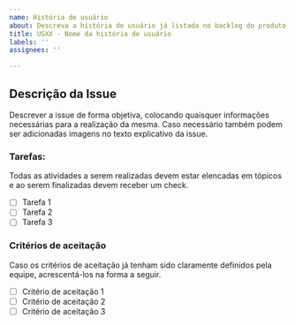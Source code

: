 ```yaml
---
name: História de usuário
about: Descreva a história de usuário já listada no backlog do produto
title: USXX - Nome da história de usuário
labels: ''
assignees: ''

---
```


## Descrição da Issue

Descrever a issue de forma objetiva, colocando quaisquer informações necessárias para a realização da mesma.
Caso necessário também podem ser adicionadas imagens no texto explicativo da issue.

### Tarefas:

Todas as atividades a serem realizadas devem estar elencadas em tópicos e ao serem finalizadas devem receber um check.

- [ ] Tarefa 1
- [ ] Tarefa 2
- [ ] Tarefa 3

### Critérios de aceitação

Caso os critérios de aceitação já tenham sido claramente definidos pela equipe, acrescentá-los na forma a seguir.

- [ ] Critério de aceitação 1
- [ ] Critério de aceitação 2
- [ ] Critério de aceitação 3

<!-- Informações extras para preenchimentos dos campos da issue

## Assignees

A issue deve ser atribuída ao colaborar responsável por resolvê-la, caso já tenha sido definido um

## Labels

A issue deve ser marcada com uma ou mais tags adequadas, para fins de rastreamento do projeto.

## Milestone

A issue deve ser atribuída ao Milestone (sprint) correspondente a sua execução, caso ele exista.

## Project

A issue deve ser adicionada à pipeline correspondente no project do repositório, para o acompanhamento de seu progresso.

-->
